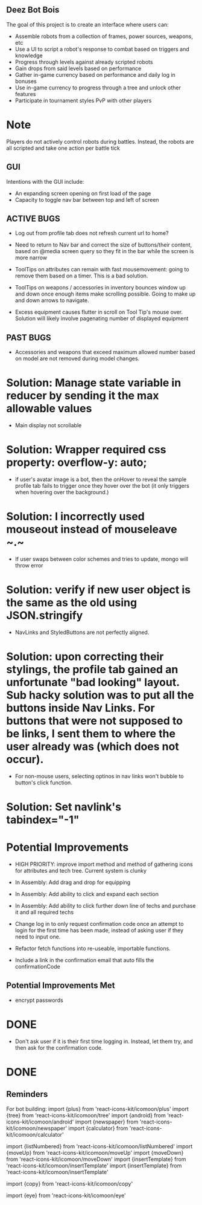 ## Deez Bot Bois

The goal of this project is to create an interface where users can:
- Assemble robots from a collection of frames, power sources, weapons, etc
- Use a UI to script a robot's response to combat based on triggers and knowledge
- Progress through levels against already scripted robots
- Gain drops from said levels based on performance
- Gather in-game currency based on performance and daily log in bonuses
- Use in-game currency to progress through a tree and unlock other features
- Participate in tournament styles PvP with other players

# Note

Players do not actively control robots during battles.
Instead, the robots are all scripted and take one action per battle tick

## GUI

Intentions with the GUI include:
- An expanding screen opening on first load of the page
- Capacity to toggle nav bar between top and left of screen 


## ACTIVE BUGS
- Log out from profile tab does not refresh current url to home?

- Need to return to Nav bar and correct the size of buttons/their content, based on @media screen query so they fit in the bar while the screen is more narrow

- ToolTips on attributes can remain with fast mousemovement: going to remove them based on a timer.  This is a bad solution.

- ToolTips on weapons / accessories in inventory bounces window up and down once enough items make scrolling possible.  Going to make up and down arrows to navigate.

- Excess equipment causes flutter in scroll on Tool Tip's mouse over.  Solution will likely involve pagenating number of displayed equipment



## PAST BUGS
- Accessories and weapons that exceed maximum allowed number based on model are not removed during model changes.
# Solution: Manage state variable in reducer by sending it the max allowable values

- Main display not scrollable
# Solution: Wrapper required css property: overflow-y: auto;

- if user's avatar image is a bot, then the onHover to reveal the sample profile tab fails to trigger once they hover over the bot (it only triggers when hovering over the background.)
# Solution: I incorrectly used mouseout instead of mouseleave ~.~

- If user swaps between color schemes and tries to update, mongo will throw error
# Solution: verify if new user object is the same as the old using JSON.stringify

- NavLinks and StyledButtons are not perfectly aligned.
# Solution: upon correcting their stylings, the profile tab gained an unfortunate "bad looking" layout.  Sub hacky solution was to put all the buttons inside Nav Links.  For buttons that were not supposed to be links, I sent them to where the user already was (which does not occur).

- For non-mouse users, selecting optinos in nav links won't bubble to button's click function.
# Solution: Set navlink's tabindex="-1"

# Potential Improvements

- HIGH PRIORITY: improve import method and method of gathering icons for attributes and tech tree.  Current system is clunky

- In Assembly: Add drag and drop for equipping

- In Assembly: Add ability to click and expand each section

- In Assembly: Add ability to click further down line of techs and purchase it and all required techs 

- Change log in to only request confirmation code once an attempt to login for the first time has been made, instead of asking user if they need to input one.


- Refactor fetch functions into re-useable, importable functions.

- Include a link in the confirmation email that auto fills the confirmationCode


## Potential Improvements Met

- encrypt passwords
# DONE

- Don't ask user if it is their first time logging in.  Instead, let them try, and then ask for the confirmation code.
# DONE

## Reminders

For bot building:
import {plus} from 'react-icons-kit/icomoon/plus'
import {tree} from 'react-icons-kit/icomoon/tree'
import {android} from 'react-icons-kit/icomoon/android'
import {newspaper} from 'react-icons-kit/icomoon/newspaper'
import {calculator} from 'react-icons-kit/icomoon/calculator'

import {listNumbered} from 'react-icons-kit/icomoon/listNumbered'
import {moveUp} from 'react-icons-kit/icomoon/moveUp'
import {moveDown} from 'react-icons-kit/icomoon/moveDown'
import {insertTemplate} from 'react-icons-kit/icomoon/insertTemplate'
import {insertTemplate} from 'react-icons-kit/icomoon/insertTemplate'


import {copy} from 'react-icons-kit/icomoon/copy'

import {eye} from 'react-icons-kit/icomoon/eye'
